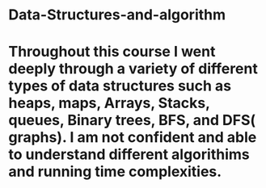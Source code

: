 # Data-Structures-and-algorithm

# Throughout this course I went deeply through a variety of different types of data structures such as heaps, maps, Arrays, Stacks, queues, Binary trees, BFS, and DFS( graphs). I am not confident and able to understand different algorithims and running time complexities.
